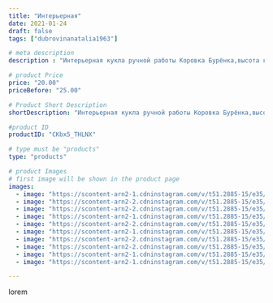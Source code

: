 ```yaml
---
title: "Интерьерная"
date: 2021-01-24
draft: false
tags: ["dubrovinanatalia1963"]

# meta description
description : "Интерьерная кукла ручной работы Коровка Бурёнка,высота куклы 34 см."

# product Price
price: "20.00"
priceBefore: "25.00"

# Product Short Description
shortDescription: "Интерьерная кукла ручной работы Коровка Бурёнка,высота куклы 34 см."

#product ID
productID: "CKbx5_THLNX"

# type must be "products"
type: "products"

# product Images
# first image will be shown in the product page
images:
  - image: "https://scontent-arn2-1.cdninstagram.com/v/t51.2885-15/e35/142555405_742181626712375_1508887273058635298_n.jpg?_nc_ht=scontent-arn2-1.cdninstagram.com&_nc_cat=111&_nc_ohc=hOR3HTKIUccAX9kaCx-&se=7&tp=1&oh=493f1444ccd00342609745acdb4bc37f&oe=605C2B99&ig_cache_key=MjQ5MzgwNjMwNDg5MDM3MTEwMw%3D%3D.2"
  - image: "https://scontent-arn2-2.cdninstagram.com/v/t51.2885-15/e35/142007694_261709745295797_445765190957652583_n.jpg?_nc_ht=scontent-arn2-2.cdninstagram.com&_nc_cat=105&_nc_ohc=oS5gsMxXDbMAX8jTXtY&se=7&tp=1&oh=a4b2386ea03e6700cf12554c65db88d7&oe=605D8EFB&ig_cache_key=MjQ5MzgwNjMwNDkyMzgxNzYxMA%3D%3D.2"
  - image: "https://scontent-arn2-2.cdninstagram.com/v/t51.2885-15/e35/141128904_1050681072066377_7214886409578431426_n.jpg?_nc_ht=scontent-arn2-2.cdninstagram.com&_nc_cat=105&_nc_ohc=TlosKyxIEQ0AX8T_lOE&se=7&tp=1&oh=ee9a72e6437132bb903edad3d022f093&oe=605C95A3&ig_cache_key=MjQ5MzgwNjMwNDkwNzA3ODI2NA%3D%3D.2"
  - image: "https://scontent-arn2-1.cdninstagram.com/v/t51.2885-15/e35/141281643_225158265958257_8026968483767901516_n.jpg?_nc_ht=scontent-arn2-1.cdninstagram.com&_nc_cat=109&_nc_ohc=C8nc8vniZ-kAX850Dch&se=7&tp=1&oh=eeda3ac790854ae8b948c4fec99d64e9&oe=605C62F5&ig_cache_key=MjQ5MzgwNjMwNDk0MDU4MTQ5Ng%3D%3D.2"
  - image: "https://scontent-arn2-2.cdninstagram.com/v/t51.2885-15/e35/142198375_763974864496181_8105549265199856863_n.jpg?_nc_ht=scontent-arn2-2.cdninstagram.com&_nc_cat=105&_nc_ohc=sV_L5tVzgQAAX-TuaLs&se=7&tp=1&oh=9394e2799714ed7331400bddaff9a639&oe=605B1299&ig_cache_key=MjQ5MzgwNjMwNDkxNTQ0NjQ0NQ%3D%3D.2"
  - image: "https://scontent-arn2-1.cdninstagram.com/v/t51.2885-15/e35/141136643_598186284362434_446319220641998761_n.jpg?_nc_ht=scontent-arn2-1.cdninstagram.com&_nc_cat=110&_nc_ohc=PZ_rTZLLklwAX83SPnD&se=7&tp=1&oh=866f4f6e6a100c5cfe1d3bfc231e1e67&oe=605B2452&ig_cache_key=MjQ5MzgwNjMwNTAxNjE5ODIyOA%3D%3D.2"
  - image: "https://scontent-arn2-2.cdninstagram.com/v/t51.2885-15/e35/141759553_848622795708593_873433474814343037_n.jpg?_nc_ht=scontent-arn2-2.cdninstagram.com&_nc_cat=105&_nc_ohc=VJBWTUMOsCoAX_CLFwN&se=7&tp=1&oh=ea694f8100b52da27419c04439d5f77c&oe=605A23C5&ig_cache_key=MjQ5MzgwNjMwNDkzMjM3MzczNw%3D%3D.2"
  - image: "https://scontent-arn2-2.cdninstagram.com/v/t51.2885-15/e35/141333734_1034123557099589_5745779327310548313_n.jpg?_nc_ht=scontent-arn2-2.cdninstagram.com&_nc_cat=105&_nc_ohc=M_22l47jOLEAX-kuaTD&se=7&tp=1&oh=ca8c8b87d4fac8f24e84e55e655ea28a&oe=605BBA33&ig_cache_key=MjQ5MzgwNjMwNDk0ODkxMzAyMQ%3D%3D.2"
  - image: "https://scontent-arn2-1.cdninstagram.com/v/t51.2885-15/e35/142168204_245900193771268_1265609974407206330_n.jpg?_nc_ht=scontent-arn2-1.cdninstagram.com&_nc_cat=104&_nc_ohc=HIy5RSmtAzYAX9MV72w&se=7&tp=1&oh=02548b88d862c7baf93c10fc2dd9564d&oe=605C9E59&ig_cache_key=MjQ5MzgwNjMwNDk1NzQ1NjM0MA%3D%3D.2"
  - image: "https://scontent-arn2-1.cdninstagram.com/v/t51.2885-15/e35/141979399_404946780765916_3379852124058257845_n.jpg?_nc_ht=scontent-arn2-1.cdninstagram.com&_nc_cat=104&_nc_ohc=qvUcR5qNd1sAX_FQQwr&se=7&tp=1&oh=e1067c60d894f5f8ab49e4c8f5d82de8&oe=605C7382&ig_cache_key=MjQ5MzgwNjMwNTAwNzczNzg4MA%3D%3D.2"

---
```

lorem
